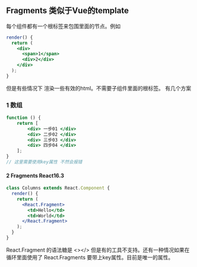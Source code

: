 ## Fragments 类似于Vue的template



每个组件都有一个根标签来包围里面的节点。例如

```jsx
render() {
  return (
    <div>
      <span>1</span>
      <div>2</div>	
    </div>
  );    
}
```



但是有些情况下 渲染一些有效的html。不需要子组件里面的根标签。 有几个方案



### 1 数组

```jsx
function () {
    return [
        <div> 一步01 </div>
        <div> 二步02 </div>
        <div> 三步03 </div>
        <div> 四步04 </div>
    ];
}
// 这里需要使用key属性 不然会报错
```





#### 2 Fragments React16.3

```jsx
class Columns extends React.Component {
  render() {
    return (
      <React.Fragment>
        <td>Hello</td>
        <td>World</td>
      </React.Fragment>
    );
  }
}
```

React.Fragment 的语法糖是 <></> 但是有的工具不支持。还有一种情况如果在循环里面使用了 React.Fragments 要带上key属性。目前是唯一的属性。